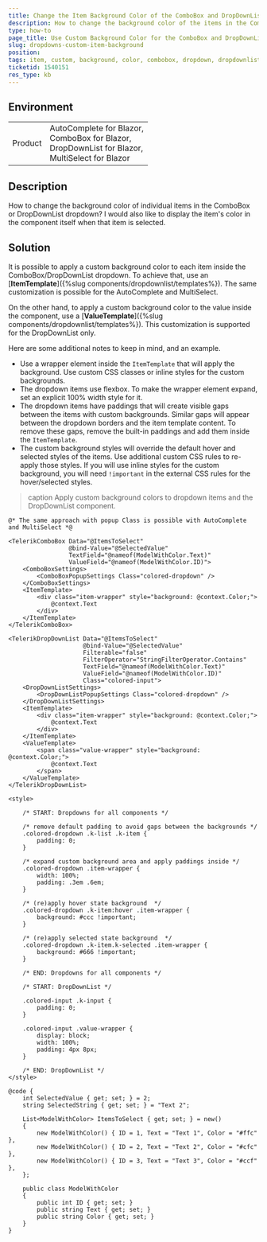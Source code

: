 ```yaml
---
title: Change the Item Background Color of the ComboBox and DropDownList
description: How to change the background color of the items in the ComboBox dropdown?
type: how-to
page_title: Use Custom Background Color for the ComboBox and DropDownList Items
slug: dropdowns-custom-item-background
position: 
tags: item, custom, background, color, combobox, dropdown, dropdownlist
ticketid: 1540151
res_type: kb
---
```


## Environment

<table>
    <tbody>
        <tr>
            <td>Product</td>
            <td>
                AutoComplete for Blazor,<br />
                ComboBox for Blazor,<br />
                DropDownList for Blazor,<br />
                MultiSelect for Blazor
            </td>
        </tr>
    </tbody>
</table>


## Description

How to change the background color of individual items in the ComboBox or DropDownList dropdown? I would also like to display the item's color in the component itself when that item is selected.

## Solution

It is possible to apply a custom background color to each item inside the ComboBox/DropDownList dropdown. To achieve that, use an [**ItemTemplate**]({%slug components/dropdownlist/templates%}). The same customization is possible for the AutoComplete and MultiSelect.

On the other hand, to apply a custom background color to the value inside the component, use a [**ValueTemplate**]({%slug components/dropdownlist/templates%}). This customization is supported for the DropDownList only.

Here are some additional notes to keep in mind, and an example.

* Use a wrapper element inside the `ItemTemplate` that will apply the background. Use custom CSS classes or inline styles for the custom backgrounds.
* The dropdown items use flexbox. To make the wrapper element expand, set an explicit 100% width style for it.
* The dropdown items have paddings that will create visible gaps between the items with custom backgrounds. Similar gaps will appear between the dropdown borders and the item template content. To remove these gaps, remove the built-in paddings and add them inside the `ItemTemplate`.
* The custom background styles will override the default hover and selected styles of the items. Use additional custom CSS rules to re-apply those styles. If you will use inline styles for the custom background, you will need `!important` in the external CSS rules for the hover/selected styles.

>caption Apply custom background colors to dropdown items and the DropDownList component.

````CSHTML
@* The same approach with popup Class is possible with AutoComplete and MultiSelect *@

<TelerikComboBox Data="@ItemsToSelect"
                 @bind-Value="@SelectedValue"
                 TextField="@nameof(ModelWithColor.Text)"
                 ValueField="@nameof(ModelWithColor.ID)">
    <ComboBoxSettings>
        <ComboBoxPopupSettings Class="colored-dropdown" />
    </ComboBoxSettings>
    <ItemTemplate>
        <div class="item-wrapper" style="background: @context.Color;">
            @context.Text
        </div>
    </ItemTemplate>
</TelerikComboBox>

<TelerikDropDownList Data="@ItemsToSelect"
                     @bind-Value="@SelectedValue"
                     Filterable="false"
                     FilterOperator="StringFilterOperator.Contains"
                     TextField="@nameof(ModelWithColor.Text)"
                     ValueField="@nameof(ModelWithColor.ID)"
                     Class="colored-input">
    <DropDownListSettings>
        <DropDownListPopupSettings Class="colored-dropdown" />
    </DropDownListSettings>
    <ItemTemplate>
        <div class="item-wrapper" style="background: @context.Color;">
            @context.Text
        </div>
    </ItemTemplate>
    <ValueTemplate>
        <span class="value-wrapper" style="background: @context.Color;">
            @context.Text
        </span>
    </ValueTemplate>
</TelerikDropDownList>

<style>

    /* START: Dropdowns for all components */

    /* remove default padding to avoid gaps between the backgrounds */
    .colored-dropdown .k-list .k-item {
        padding: 0;
    }

    /* expand custom background area and apply paddings inside */
    .colored-dropdown .item-wrapper {
        width: 100%;
        padding: .3em .6em;
    }

    /* (re)apply hover state background  */
    .colored-dropdown .k-item:hover .item-wrapper {
        background: #ccc !important;
    }

    /* (re)apply selected state background  */
    .colored-dropdown .k-item.k-selected .item-wrapper {
        background: #666 !important;
    }

    /* END: Dropdowns for all components */

    /* START: DropDownList */

    .colored-input .k-input {
        padding: 0;
    }

    .colored-input .value-wrapper {
        display: block;
        width: 100%;
        padding: 4px 8px;
    }

    /* END: DropDownList */
</style>

@code {
    int SelectedValue { get; set; } = 2;
    string SelectedString { get; set; } = "Text 2";

    List<ModelWithColor> ItemsToSelect { get; set; } = new()
    {
        new ModelWithColor() { ID = 1, Text = "Text 1", Color = "#ffc" },
        new ModelWithColor() { ID = 2, Text = "Text 2", Color = "#cfc" },
        new ModelWithColor() { ID = 3, Text = "Text 3", Color = "#ccf" },
    };

    public class ModelWithColor
    {
        public int ID { get; set; }
        public string Text { get; set; }
        public string Color { get; set; }
    }
}
````
